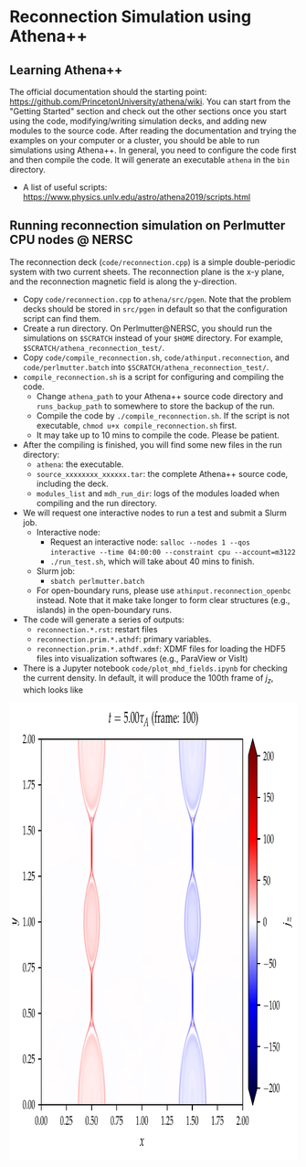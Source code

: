 # Reconnection Simulation using Athena++
## Learning Athena++
The official documentation should the starting point: https://github.com/PrincetonUniversity/athena/wiki. You can start from the "Getting Started" section and check out the other sections once you start using the code, modifying/writing simulation decks, and adding new modules to the source code. After reading the documentation and trying the examples on your computer or a cluster, you should be able to run simulations using Athena++. In general, you need to configure the code first and then compile the code. It will generate an executable `athena` in the `bin` directory.

* A list of useful scripts: https://www.physics.unlv.edu/astro/athena2019/scripts.html

## Running reconnection simulation on Perlmutter CPU nodes @ NERSC
The reconnection deck (`code/reconnection.cpp`) is a simple double-periodic system with two current sheets. The reconnection plane is the x-y plane, and the reconnection magnetic field is along the y-direction.
* Copy `code/reconnection.cpp` to `athena/src/pgen`. Note that the problem decks should be stored in `src/pgen` in default so that the configuration script can find them.
* Create a run directory. On Perlmutter@NERSC, you should run the simulations on `$SCRATCH` instead of your `$HOME` directory. For example, `$SCRATCH/athena_reconnection_test/`.
* Copy `code/compile_reconnection.sh`, `code/athinput.reconnection`, and `code/perlmutter.batch` into `$SCRATCH/athena_reconnection_test/`.
* `compile_reconnection.sh` is a script for configuring and compiling the code.
    - Change `athena_path` to your Athena++ source code directory and `runs_backup_path` to somewhere to store the backup of the run.
    - Compile the code by `./compile_reconnection.sh`. If the script is not executable, `chmod u+x compile_reconnection.sh` first.
    - It may take up to 10 mins to compile the code. Please be patient.
* After the compiling is finished, you will find some new files in the run directory:
    - `athena`: the executable.
    - `source_xxxxxxxx_xxxxxx.tar`: the complete Athena++ source code, including the deck.
    - `modules_list` and `mdh_run_dir`: logs of the modules loaded when compiling and the run directory.
* We will request one interactive nodes to run a test and submit a Slurm job.
    - Interactive node:
        - Request an interactive node: `salloc --nodes 1 --qos interactive --time 04:00:00 --constraint cpu --account=m3122`
        - `./run_test.sh`, which will take about 40 mins to finish.
    - Slurm job:
        - `sbatch perlmutter.batch`
    - For open-boundary runs, please use `athinput.reconnection_openbc` instead. Note that it make take longer to form clear structures (e.g., islands) in the open-boundary runs.
* The code will generate a series of outputs:
    - `reconnection.*.rst`: restart files
    - `reconnection.prim.*.athdf`: primary variables.
    - `reconnection.prim.*.athdf.xdmf`: XDMF files for loading the HDF5 files into visualization softwares (e.g., ParaView or VisIt)
* There is a Jupyter notebook `code/plot_mhd_fields.ipynb` for checking the current density. In default, it will produce the 100th frame of $j_z$, which looks like

<img src="img/jz_100.png" width="900" height="800" />